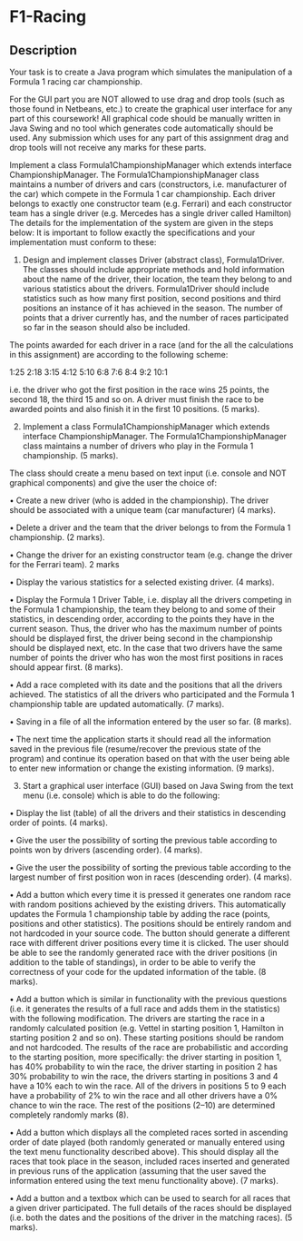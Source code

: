 # F1-Racing

## Description

Your task is to create a Java program which simulates the manipulation of a Formula 1 racing car
championship.

For the GUI part you are NOT allowed to use drag and drop tools (such as those found
in Netbeans, etc.) to create the graphical user interface for any part of this coursework! All
graphical code should be manually written in Java Swing and no tool which generates code
automatically should be used. Any submission which uses for any part of this assignment
drag and drop tools will not receive any marks for these parts.

Implement a class Formula1ChampionshipManager which extends interface
ChampionshipManager. The Formula1ChampionshipManager class maintains a number of drivers
and cars (constructors, i.e. manufacturer of the car) which compete in the Formula 1 car
championship. Each driver belongs to exactly one constructor team (e.g. Ferrari) and each
constructor team has a single driver (e.g. Mercedes has a single driver called Hamilton)
The details for the implementation of the system are given in the steps below: It is important
to follow exactly the specifications and your implementation must conform to these:

1. Design and implement classes Driver (abstract class), Formula1Driver. The classes should
include appropriate methods and hold information about the name of the driver, their
location, the team they belong to and various statistics about the drivers.
Formula1Driver should include statistics such as how many first position, second positions
and third positions an instance of it has achieved in the season. The number of points that
a driver currently has, and the number of races participated so far in the season should also
be included.

The points awarded for each driver in a race (and for the all the calculations in this
assignment) are according to the following scheme:

1:25 2:18 3:15 4:12 5:10 6:8 7:6 8:4 9:2 10:1

i.e. the driver who got the first position in the race wins 25 points, the second 18, the third
15 and so on. A driver must finish the race to be awarded points and also finish it in the
first 10 positions. (5 marks).

2. Implement a class Formula1ChampionshipManager which extends interface
ChampionshipManager. The Formula1ChampionshipManager class maintains a number of
drivers who play in the Formula 1 championship. (5 marks).

The class should create a menu based on text input (i.e. console and NOT graphical
components) and give the user the choice of:

• Create a new driver (who is added in the championship). The driver should be
associated with a unique team (car manufacturer) (4 marks).

• Delete a driver and the team that the driver belongs to from the Formula 1
championship. (2 marks).

• Change the driver for an existing constructor team (e.g. change the driver for the
Ferrari team). 2 marks

• Display the various statistics for a selected existing driver. (4 marks).

• Display the Formula 1 Driver Table, i.e. display all the drivers competing in the
Formula 1 championship, the team they belong to and some of their statistics, in
descending order, according to the points they have in the current season. Thus, the
driver who has the maximum number of points should be displayed first, the driver
being second in the championship should be displayed next, etc. In the case that two
drivers have the same number of points the driver who has won the most first
positions in races should appear first. (8 marks).

• Add a race completed with its date and the positions that all the drivers achieved. The
statistics of all the drivers who participated and the Formula 1 championship table are
updated automatically. (7 marks).

• Saving in a file of all the information entered by the user so far. (8 marks).

• The next time the application starts it should read all the information saved in the
previous file (resume/recover the previous state of the program) and continue its
operation based on that with the user being able to enter new information or change
the existing information. (9 marks).

3. Start a graphical user interface (GUI) based on Java Swing from the text menu (i.e. console)
which is able to do the following:

• Display the list (table) of all the drivers and their statistics in descending order of
points. (4 marks).

• Give the user the possibility of sorting the previous table according to points won by
drivers (ascending order). (4 marks).

• Give the user the possibility of sorting the previous table according to the largest
number of first position won in races (descending order). (4 marks).

• Add a button which every time it is pressed it generates one random race with random
positions achieved by the existing drivers. This automatically updates the Formula 1
championship table by adding the race (points, positions and other statistics). The
positions should be entirely random and not hardcoded in your source code. The
button should generate a different race with different driver positions every time it is
clicked. The user should be able to see the randomly generated race with the driver
positions (in addition to the table of standings), in order to be able to verify the
correctness of your code for the updated information of the table. (8 marks).

• Add a button which is similar in functionality with the previous questions (i.e. it 
generates the results of a full race and adds them in the statistics) with the following
modification. The drivers are starting the race in a randomly calculated position (e.g.
Vettel in starting position 1, Hamilton in starting position 2 and so on). These starting
positions should be random and not hardcoded. The results of the race are
probabilistic and according to the starting position, more specifically: the driver
starting in position 1, has 40% probability to win the race, the driver starting in
position 2 has 30% probability to win the race, the drivers starting in positions 3 and
4 have a 10% each to win the race. All of the drivers in positions 5 to 9 each have a
probability of 2% to win the race and all other drivers have a 0% chance to win the
race. The rest of the positions (2–10) are determined completely randomly marks (8).

• Add a button which displays all the completed races sorted in ascending order of date
played (both randomly generated or manually entered using the text menu
functionality described above). This should display all the races that took place in the
season, included races inserted and generated in previous runs of the application
(assuming that the user saved the information entered using the text menu
functionality above). (7 marks).

• Add a button and a textbox which can be used to search for all races that a given driver
participated. The full details of the races should be displayed (i.e. both the dates and
the positions of the driver in the matching races). (5 marks).
